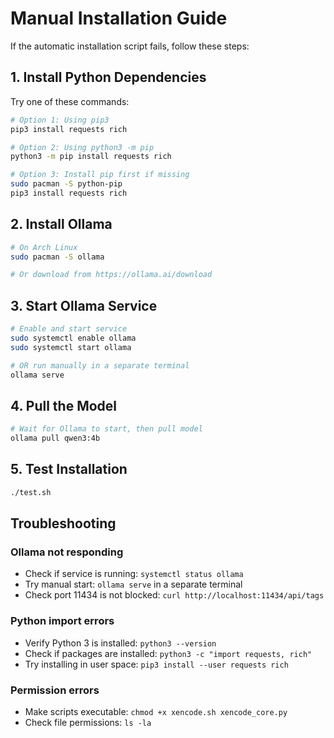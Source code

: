 # Manual Installation Guide

If the automatic installation script fails, follow these steps:

## 1. Install Python Dependencies

Try one of these commands:
```bash
# Option 1: Using pip3
pip3 install requests rich

# Option 2: Using python3 -m pip
python3 -m pip install requests rich

# Option 3: Install pip first if missing
sudo pacman -S python-pip
pip3 install requests rich
```

## 2. Install Ollama

```bash
# On Arch Linux
sudo pacman -S ollama

# Or download from https://ollama.ai/download
```

## 3. Start Ollama Service

```bash
# Enable and start service
sudo systemctl enable ollama
sudo systemctl start ollama

# OR run manually in a separate terminal
ollama serve
```

## 4. Pull the Model

```bash
# Wait for Ollama to start, then pull model
ollama pull qwen3:4b
```

## 5. Test Installation

```bash
./test.sh
```

## Troubleshooting

### Ollama not responding
- Check if service is running: `systemctl status ollama`
- Try manual start: `ollama serve` in a separate terminal
- Check port 11434 is not blocked: `curl http://localhost:11434/api/tags`

### Python import errors
- Verify Python 3 is installed: `python3 --version`
- Check if packages are installed: `python3 -c "import requests, rich"`
- Try installing in user space: `pip3 install --user requests rich`

### Permission errors
- Make scripts executable: `chmod +x xencode.sh xencode_core.py`
- Check file permissions: `ls -la`